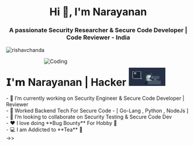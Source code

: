 <h1 align="center">Hi 👋, I'm Narayanan</h1>
<h3 align="center">A passionate Security Researcher & Secure Code Developer | Code Reviewer - India</h3>
<p align="left"> <img src="https://komarev.com/ghpvc/?username=rishavchanda&label=Profile%20views&color=0e75b6&style=flat" alt="rishavchanda" /> </p>
<img align="right" alt="Coding" width="400" src="https://www.lambdatest.com/resources/images/news24.gif">
  <tbody>
    <tr valign="top">
      <td width="10%">
  <h1> 𝗜'𝗺 Narayanan | Hacker <img src="https://raw.githubusercontent.com/Narayanan-info/Narayanan-info/main/g1.gif" width="100" height="50">
       </h1>
- 🔭 I’m currently working on Security Engineer & Secure Code Developer | Reviewer <br>
- 🌱 Worked Backend Tech For Secure Code - [ Go-Lang , Python , NodeJs ] <br>
- 👯 I’m looking to collaborate on Security Testing & Secure Code Dev <br>
- ❤ I love doing **Bug Bounty** For Hobby 🚀 <br>
- 💻 I am Addicted to **Tea** 💎<br>
->> 
       

